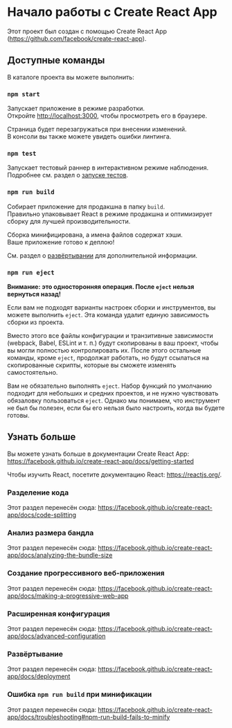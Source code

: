 # Начало работы с Create React App

Этот проект был создан с помощью Create React App (https://github.com/facebook/create-react-app).

## Доступные команды

В каталоге проекта вы можете выполнить:

### `npm start`

Запускает приложение в режиме разработки.  
Откройте [http://localhost:3000](http://localhost:3000), чтобы просмотреть его в браузере.

Страница будет перезагружаться при внесении изменений.  
В консоли вы также можете увидеть ошибки линтинга.

### `npm test`

Запускает тестовый раннер в интерактивном режиме наблюдения.  
Подробнее см. раздел о [запуске тестов](https://facebook.github.io/create-react-app/docs/running-tests).

### `npm run build`

Собирает приложение для продакшна в папку `build`.  
Правильно упаковывает React в режиме продакшна и оптимизирует сборку для лучшей производительности.

Сборка минифицирована, а имена файлов содержат хэши.  
Ваше приложение готово к деплою!

См. раздел о [развёртывании](https://facebook.github.io/create-react-app/docs/deployment) для дополнительной информации.

### `npm run eject`

**Внимание: это односторонняя операция. После `eject` нельзя вернуться назад!**

Если вам не подходят варианты настроек сборки и инструментов, вы можете выполнить `eject`. Эта команда удалит единую зависимость сборки из проекта.

Вместо этого все файлы конфигурации и транзитивные зависимости (webpack, Babel, ESLint и т. п.) будут скопированы в ваш проект, чтобы вы могли полностью контролировать их. После этого остальные команды, кроме `eject`, продолжат работать, но будут ссылаться на скопированные скрипты, которые вы сможете изменять самостоятельно.

Вам не обязательно выполнять `eject`. Набор функций по умолчанию подходит для небольших и средних проектов, и не нужно чувствовать обязаловку пользоваться `eject`. Однако мы понимаем, что инструмент не был бы полезен, если бы его нельзя было настроить, когда вы будете готовы.

## Узнать больше

Вы можете узнать больше в документации Create React App: https://facebook.github.io/create-react-app/docs/getting-started

Чтобы изучить React, посетите документацию React: https://reactjs.org/.

### Разделение кода

Этот раздел перенесён сюда: https://facebook.github.io/create-react-app/docs/code-splitting

### Анализ размера бандла

Этот раздел перенесён сюда: https://facebook.github.io/create-react-app/docs/analyzing-the-bundle-size

### Создание прогрессивного веб-приложения

Этот раздел перенесён сюда: https://facebook.github.io/create-react-app/docs/making-a-progressive-web-app

### Расширенная конфигурация

Этот раздел перенесён сюда: https://facebook.github.io/create-react-app/docs/advanced-configuration

### Развёртывание

Этот раздел перенесён сюда: https://facebook.github.io/create-react-app/docs/deployment

### Ошибка `npm run build` при минификации

Этот раздел перенесён сюда: https://facebook.github.io/create-react-app/docs/troubleshooting#npm-run-build-fails-to-minify
